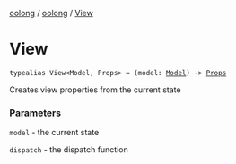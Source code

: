 [oolong](../index.md) / [oolong](index.md) / [View](./-view.md)

# View

`typealias View<Model, Props> = (model: `[`Model`](-view.md#Model)`) -> `[`Props`](-view.md#Props)

Creates view properties from the current state

### Parameters

`model` - the current state

`dispatch` - the dispatch function
